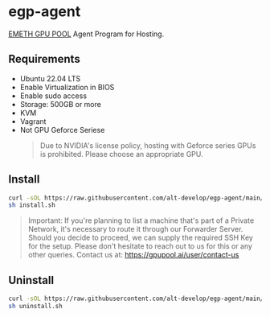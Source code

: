 # egp-agent

[EMETH GPU POOL](https://gpupool.ai) Agent Program for Hosting.

## Requirements

- Ubuntu 22.04 LTS
- Enable Virtualization in BIOS
- Enable sudo access
- Storage: 500GB or more
- KVM
- Vagrant
- Not GPU Geforce Seriese
  > Due to NVIDIA's license policy, hosting with Geforce series GPUs is prohibited. Please choose an appropriate GPU.

## Install

```sh
curl -sOL https://raw.githubusercontent.com/alt-develop/egp-agent/main/install.sh
sh install.sh
```

> Important: 
> If you're planning to list a machine that's part of a Private Network, it's necessary to route it through our Forwarder Server. Should you decide to proceed, we can supply the required SSH Key for the setup. Please don't hesitate to reach out to us for this or any other queries.
> Contact us at: <https://gpupool.ai/user/contact-us>


## Uninstall

```sh
curl -sOL https://raw.githubusercontent.com/alt-develop/egp-agent/main/uninstall.sh
sh uninstall.sh
```
